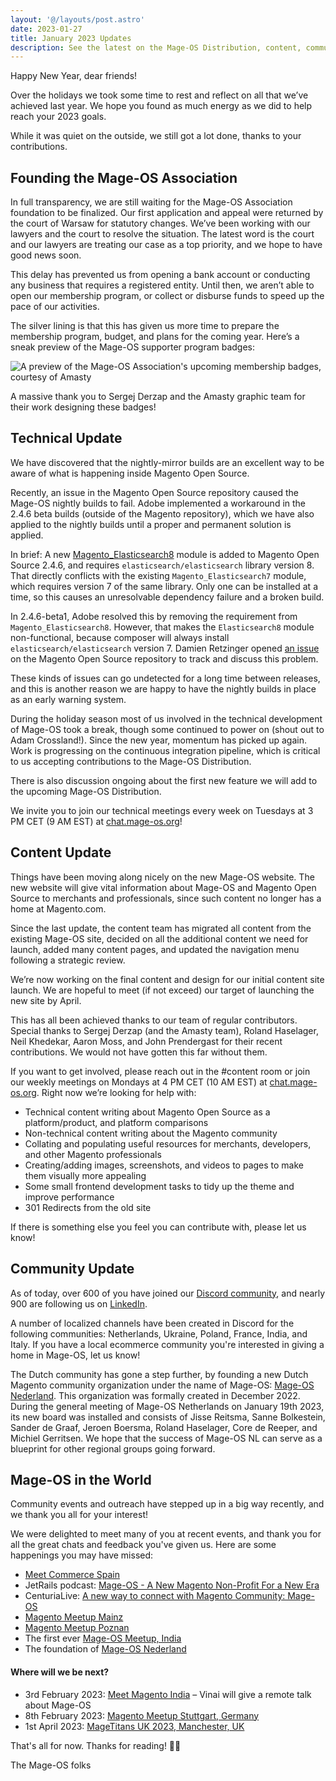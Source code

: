```yaml
---
layout: '@/layouts/post.astro'
date: 2023-01-27
title: January 2023 Updates
description: See the latest on the Mage-OS Distribution, content, community, and association
---
```


Happy New Year, dear friends!

Over the holidays we took some time to rest and reflect on all that we’ve achieved last year. We hope you found as much energy as we did to help reach your 2023 goals.

While it was quiet on the outside, we still got a lot done, thanks to your contributions.


## Founding the Mage-OS Association

In full transparency, we are still waiting for the Mage-OS Association foundation to be finalized. Our first application and appeal were returned by the court of Warsaw for statutory changes. We’ve been working with our lawyers and the court to resolve the situation. The latest word is the court and our lawyers are treating our case as a top priority, and we hope to have good news soon.

This delay has prevented us from opening a bank account or conducting any business that requires a registered entity. Until then, we aren’t able to open our membership program, or collect or disburse funds to speed up the pace of our activities.

The silver lining is that this has given us more time to prepare the membership program, budget, and plans for the coming year. Here’s a sneak preview of the Mage-OS supporter program badges:

![A preview of the Mage-OS Association's upcoming membership badges, courtesy of Amasty](/blog/2023/2023-01-27-mageos-badge-preview.png)

A massive thank you to Sergej Derzap and the Amasty graphic team for their work designing these badges!


## Technical Update

We have discovered that the nightly-mirror builds are an excellent way to be aware of what is happening inside Magento Open Source.

Recently, an issue in the Magento Open Source repository caused the Mage-OS nightly builds to fail. Adobe implemented a workaround in the 2.4.6 beta builds (outside of the Magento repository), which we have also applied to the nightly builds until a proper and permanent solution is applied.

In brief: A new [Magento_Elasticsearch8](https://github.com/mage-os/mirror-magento2/tree/2.4-develop/app/code/Magento/Elasticsearch8) module is added to Magento Open Source 2.4.6, and requires `elasticsearch/elasticsearch` library version 8. That directly conflicts with the existing `Magento_Elasticsearch7` module, which requires version 7 of the same library. Only one can be installed at a time, so this causes an unresolvable dependency failure and a broken build.

In 2.4.6-beta1, Adobe resolved this by removing the requirement from `Magento_Elasticsearch8`. However, that makes the `Elasticsearch8` module non-functional, because composer will always install `elasticsearch/elasticsearch` version 7. Damien Retzinger opened [an issue](https://github.com/magento/magento2/issues/36687) on the Magento Open Source repository to track and discuss this problem.

These kinds of issues can go undetected for a long time between releases, and this is another reason we are happy to have the nightly builds in place as an early warning system.

During the holiday season most of us involved in the technical development of Mage-OS took a break, though some continued to power on (shout out to Adam Crossland!). Since the new year, momentum has picked up again. Work is progressing on the continuous integration pipeline, which is critical to us accepting contributions to the Mage-OS Distribution.

There is also discussion ongoing about the first new feature we will add to the upcoming Mage-OS Distribution.

We invite you to join our technical meetings every week on Tuesdays at 3 PM CET (9 AM EST) at [chat.mage-os.org](http://chat.mage-os.org)!


## Content Update

Things have been moving along nicely on the new Mage-OS website. The new website will give vital information about Mage-OS and Magento Open Source to merchants and professionals, since such content no longer has a home at Magento.com.

Since the last update, the content team has migrated all content from the existing Mage-OS site, decided on all the additional content we need for launch, added many content pages, and updated the navigation menu following a strategic review.

We’re now working on the final content and design for our initial content site launch. We are hopeful to meet (if not exceed) our target of launching the new site by April.

This has all been achieved thanks to our team of regular contributors. Special thanks to Sergej Derzap (and the Amasty team), Roland Haselager, Neil Khedekar, Aaron Moss, and John Prendergast for their recent contributions. We would not have gotten this far without them.

If you want to get involved, please reach out in the #content room or join our weekly meetings on Mondays at 4 PM CET (10 AM EST) at [chat.mage-os.org](http://chat.mage-os.org). Right now we’re looking for help with:

* Technical content writing about Magento Open Source as a platform/product, and platform comparisons
* Non-technical content writing about the Magento community
* Collating and populating useful resources for merchants, developers, and other Magento professionals
* Creating/adding images, screenshots, and videos to pages to make them visually more appealing
* Some small frontend development tasks to tidy up the theme and improve performance
* 301 Redirects from the old site

If there is something else you feel you can contribute with, please let us know!


## Community Update

As of today, over 600 of you have joined our [Discord community](http://chat.mage-os.org), and nearly 900 are following us on [LinkedIn](https://www.linkedin.com/company/mage-os/). 

A number of localized channels have been created in Discord for the following communities: Netherlands, Ukraine, Poland, France, India, and Italy. If you have a local ecommerce community you're interested in giving a home in Mage-OS, let us know!

The Dutch community has gone a step further, by founding a new Dutch Magento community organization under the name of Mage-OS: [Mage-OS Nederland](https://nl.mage-os.org/). This organization was formally created in December 2022. During the general meeting of Mage-OS Netherlands on January 19th 2023, its new board was installed and consists of Jisse Reitsma, Sanne Bolkestein, Sander de Graaf, Jeroen Boersma, Roland Haselager, Core de Reeper, and Michiel Gerritsen. We hope that the success of Mage-OS NL can serve as a blueprint for other regional groups going forward.


## Mage-OS in the World

Community events and outreach have stepped up in a big way recently, and we thank you all for your interest!

We were delighted to meet many of you at recent events, and thank you for all the great chats and feedback you've given us. Here are some happenings you may have missed:

* [Meet Commerce Spain](https://drive.google.com/file/d/10m_Ni5gA6RyotI-5E1afJIPlGJ5q1vBe/view?usp=share_link)
* JetRails podcast: [Mage-OS - A New Magento Non-Profit For a New Era](https://youtu.be/3b2wb9gioiE)
* CenturiaLive: [A new way to connect with Magento Community: Mage-OS](https://www.linkedin.com/posts/centuria-s-a_centurialive-activity-7005823254049239040-9R8t)
* [Magento Meetup Mainz](https://www.linkedin.com/posts/mage-os_mageos-magento-community-activity-7020451880921112576-_WhX/)
* [Magento Meetup Poznan](https://www.linkedin.com/events/magentopozna-meetup7014236022452457472/comments/)
* The first ever [Mage-OS Meetup, India](https://www.linkedin.com/feed/update/urn:li:activity:7020745173651341313/)
* The foundation of [Mage-OS Nederland](https://www.yireo.com/blog/2023-01-14-quickly-choose-magento-association-or-mage-os)

#### Where will we be next?

* 3rd February 2023: [Meet Magento India](https://meetmagento.in/) – Vinai will give a remote talk about Mage-OS
* 8th February 2023: [Magento Meetup Stuttgart, Germany](https://www.phoenix-media.eu/de/magento-stammtisch-stuttgart.html) 
* 1st April 2023: [MageTitans UK 2023, Manchester, UK](https://uk.magetitans.com/)


That's all for now. Thanks for reading! 🙌🏻

The Mage-OS folks
